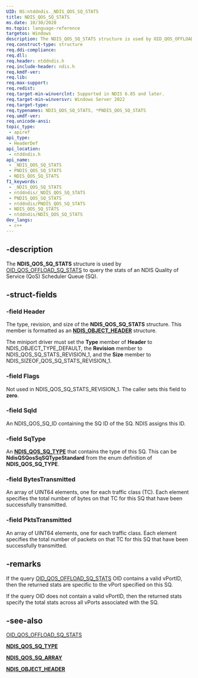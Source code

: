 ```yaml
---
UID: NS:ntddndis._NDIS_QOS_SQ_STATS
title: NDIS_QOS_SQ_STATS
ms.date: 10/30/2020
ms.topic: language-reference
targetos: Windows
description: The NDIS_QOS_SQ_STATS structure is used by OID_QOS_OFFLOAD_SQ_STATS to query the stats of an NDIS QoS Scheduler Queue (SQ). 
req.construct-type: structure
req.ddi-compliance: 
req.dll: 
req.header: ntddndis.h
req.include-header: ndis.h
req.kmdf-ver: 
req.lib: 
req.max-support: 
req.redist: 
req.target-min-winverclnt: Supported in NDIS 6.85 and later.
req.target-min-winversvr: Windows Server 2022
req.target-type: 
req.typenames: NDIS_QOS_SQ_STATS, *PNDIS_QOS_SQ_STATS
req.umdf-ver: 
req.unicode-ansi: 
topic_type:
 - apiref
api_type:
 - HeaderDef
api_location:
 - ntddndis.h
api_name:
 - _NDIS_QOS_SQ_STATS
 - PNDIS_QOS_SQ_STATS
 - NDIS_QOS_SQ_STATS
f1_keywords:
 - _NDIS_QOS_SQ_STATS
 - ntddndis/_NDIS_QOS_SQ_STATS
 - PNDIS_QOS_SQ_STATS
 - ntddndis/PNDIS_QOS_SQ_STATS
 - NDIS_QOS_SQ_STATS
 - ntddndis/NDIS_QOS_SQ_STATS
dev_langs:
 - c++
---
```


## -description

The **NDIS_QOS_SQ_STATS** structure is used by [OID_QOS_OFFLOAD_SQ_STATS](/windows-hardware/drivers/network/oid-qos-offload-sq-stats) to query the stats of an NDIS Quality of Service (QoS) Scheduler Queue (SQ).  

## -struct-fields

### -field Header

The type, revision, and size of the **NDIS_QOS_SQ_STATS** structure. This member is formatted as an [**NDIS_OBJECT_HEADER**](ns-ntddndis-_ndis_object_header.md) structure.

The miniport driver must set the **Type** member of **Header** to NDIS_OBJECT_TYPE_DEFAULT, the **Revision** member to NDIS_QOS_SQ_STATS_REVISION_1, and the **Size** member to NDIS_SIZEOF_QOS_SQ_STATS_REVISION_1.  

### -field Flags

Not used in NDIS_QOS_SQ_STATS_REVISION_1. The caller sets this field to **zero**.

### -field SqId

An NDIS_QOS_SQ_ID containing the SQ ID of the SQ. NDIS assigns this ID.

### -field SqType

An [**NDIS_QOS_SQ_TYPE**](ne-ntddndis-ndis_qos_sq_type.md) that contains the type of this SQ. This can be **NdisQSQosSqSQTypeStandard** from the enum definition of **NDIS_QOS_SQ_TYPE**.

### -field BytesTransmitted

An array of UINT64 elements, one for each traffic class (TC). Each element specifies the total number of bytes on that TC for this SQ that have been successfully transmitted.

### -field PktsTransmitted

An array of UINT64 elements, one for each traffic class. Each element specifies the total number of packets on that TC for this SQ that have been successfully transmitted.

## -remarks

If the query [OID_QOS_OFFLOAD_SQ_STATS](/windows-hardware/drivers/network/oid-qos-offload-sq-stats) OID contains a valid vPortID, then the returned stats are specific to the vPort specified on this SQ.

If the query OID does not contain a valid vPortID, then the returned stats specify the total stats across all vPorts associated with the SQ.

## -see-also

[OID_QOS_OFFLOAD_SQ_STATS](/windows-hardware/drivers/network/oid-qos-offload-sq-stats)

[**NDIS_QOS_SQ_TYPE**](ne-ntddndis-ndis_qos_sq_type.md)

[**NDIS_QOS_SQ_ARRAY**](ns-ntddndis-ndis_qos_sq_parameters_enum_array.md)

[**NDIS_OBJECT_HEADER**](ns-ntddndis-_ndis_object_header.md)
